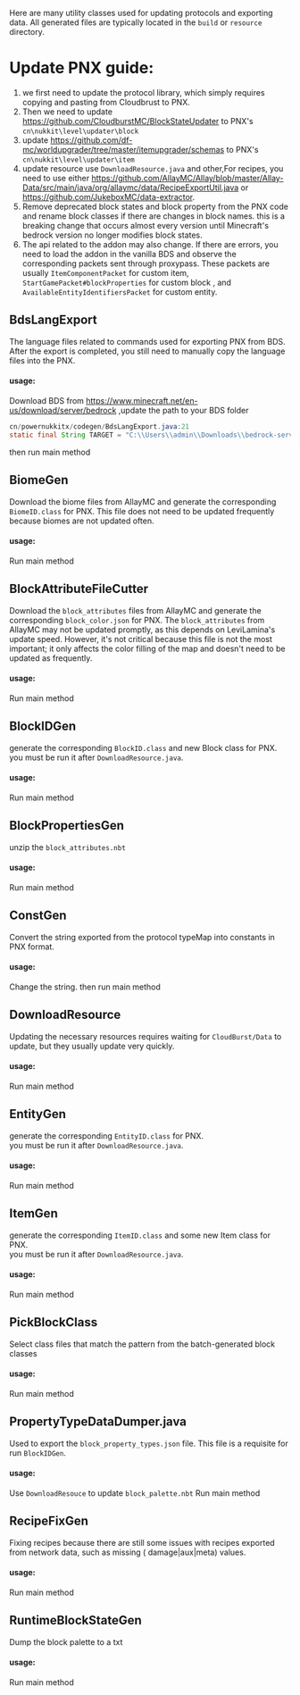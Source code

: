 Here are many utility classes used for updating protocols and exporting data.
All generated files are typically located in the `build` or `resource` directory.

# Update PNX guide:
1. we first need to update the protocol library, which simply requires copying and pasting from Cloudbrust to PNX.
2. Then we need to update https://github.com/CloudburstMC/BlockStateUpdater to PNX's `cn\nukkit\level\updater\block`
3. update https://github.com/df-mc/worldupgrader/tree/master/itemupgrader/schemas to PNX's `cn\nukkit\level\updater\item`
4. update resource use `DownloadResource.java` and other,For recipes, you need to use
   either https://github.com/AllayMC/Allay/blob/master/Allay-Data/src/main/java/org/allaymc/data/RecipeExportUtil.java
   or https://github.com/JukeboxMC/data-extractor.
5. Remove deprecated block states and block property from the PNX code and rename block classes if there are changes in
   block names.
   this is a breaking change that occurs almost every version until Minecraft's bedrock version no longer modifies block
   states.
6. The api related to the addon may also change. If there are errors, you need to load the addon in the vanilla BDS and
   observe the corresponding packets sent through proxypass.
   These packets are usually `ItemComponentPacket` for custom item, `StartGamePacket#blockProperties` for custom block ,
   and `AvailableEntityIdentifiersPacket` for custom entity.

## BdsLangExport
The language files related to commands used for exporting PNX from BDS.  
After the export is completed, you still need to manually copy the language files into the PNX.
#### usage:
Download BDS from https://www.minecraft.net/en-us/download/server/bedrock ,update the path to your BDS folder
```java
cn/powernukkitx/codegen/BdsLangExport.java:21
static final String TARGET = "C:\\Users\\admin\\Downloads\\bedrock-server-1.20.51.01\\resource_packs\\vanilla\\texts";
```
then run main method

## BiomeGen
Download the biome files from AllayMC and generate the corresponding `BiomeID.class` for PNX. This file does not need to
be updated frequently because biomes are not updated often.
#### usage:
Run main method

## BlockAttributeFileCutter
Download the `block_attributes` files from AllayMC and generate the corresponding `block_color.json` for PNX.
The `block_attributes` from AllayMC may not be updated promptly, as this depends on LeviLamina's update speed. However,
it's not critical because this file is not the most important; it only affects the color filling of the map and doesn't
need to be updated as frequently.
#### usage:
Run main method

## BlockIDGen
generate the corresponding `BlockID.class` and new Block class for PNX.  
you must be run it after `DownloadResource.java`.
#### usage:
Run main method

## BlockPropertiesGen
unzip the `block_attributes.nbt`
#### usage:
Run main method

## ConstGen
Convert the string exported from the protocol typeMap into constants in PNX format.
#### usage:
Change the string.
then run main method

## DownloadResource
Updating the necessary resources requires waiting for `CloudBurst/Data` to update, but they usually update very quickly.
#### usage:
Run main method

## EntityGen
generate the corresponding `EntityID.class` for PNX.  
you must be run it after `DownloadResource.java`.
#### usage:
Run main method

## ItemGen
generate the corresponding `ItemID.class` and some new Item class for PNX.  
you must be run it after `DownloadResource.java`.
#### usage:
Run main method

## PickBlockClass
Select class files that match the pattern from the batch-generated block classes
#### usage:
Run main method

## PropertyTypeDataDumper.java
Used to export the `block_property_types.json` file. This file is a requisite for run `BlockIDGen`.
#### usage:
Use `DownloadResouce` to update `block_palette.nbt`
Run main method

## RecipeFixGen
Fixing recipes because there are still some issues with recipes exported from network data, such as missing (
damage|aux|meta) values.
#### usage:
Run main method

## RuntimeBlockStateGen
Dump the block palette to a txt
#### usage:
Run main method